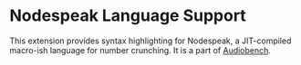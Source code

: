 # Nodespeak Language Support

This extension provides syntax highlighting for Nodespeak, a JIT-compiled 
macro-ish language for number crunching. It is a part of
[Audiobench](https://github.com/joshua-maros/audiobench).
